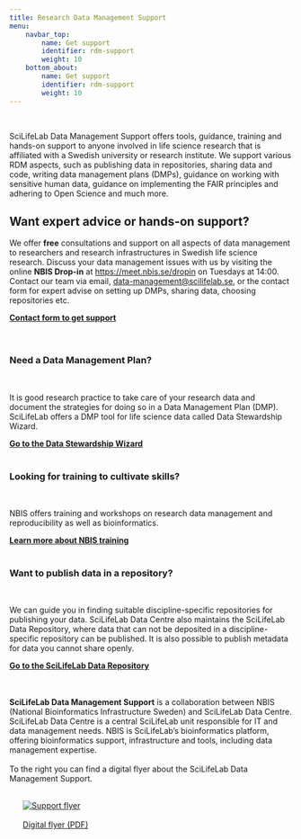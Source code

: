 ```yaml
---
title: Research Data Management Support
menu:
    navbar_top:
        name: Get support
        identifier: rdm-support
        weight: 10
    bottom_about:
        name: Get support
        identifier: rdm-support
        weight: 10
---
```

&nbsp;


SciLifeLab Data Management Support offers tools, guidance, training and hands-on support to anyone involved in life science research that is affiliated with a Swedish university or research institute.
We support various RDM aspects, such as publishing data in repositories, sharing data and code, writing data management plans (DMPs), guidance on working with sensitive human data, guidance on implementing the FAIR principles and adhering to Open Science and much more.

<h2>Want expert advice or hands-on support?</h2>
<p class="card-text">We offer <b>free</b> consultations and support on all aspects of data management to researchers and research infrastructures in Swedish life science research. Discuss your data management issues with us by visiting the online <b>NBIS Drop-in</b> at <a href = "https://meet.nbis.se/dropin">https://meet.nbis.se/dropin</a> on Tuesdays at 14:00. Contact our team via email, <a href = "mailto:data-management@scilifelab.se">data-management@scilifelab.se</a>, or the contact form for expert advise on setting up DMPs, sharing data, choosing repositories etc.</p>
<a href="/contact/"><b>Contact form to get support <i class="bi bi-arrow-right-square-fill"></i></b></a>
<br><br><br>


<div class="row cards pt-5 pb-5 p-4 rounded cont-links text-black d-flex">
  <h3><b>Need a Data Management Plan?</b></h3><br>
  <p class="card-text">It is good research practice to take care of your research data and document the
  strategies for doing so in a Data Management Plan (DMP). SciLifeLab offers a DMP tool for life science data called Data Stewardship Wizard.
  <br></p>
  <a href="https://dsw.scilifelab.se"><b>Go to the Data Stewardship Wizard <i class="bi bi-arrow-right-square-fill"></i></b></a>
  <br/><br/>

  <h3><b>Looking for training to cultivate skills?</b></h3><br>
  <p class="card-text">NBIS offers training and workshops on research data management and reproducibility as well as bioinformatics.
  <br></p>
  <a href="https://nbis.se/training"><b>Learn more about NBIS training <i class="bi bi-arrow-right-square-fill"></i></b></a>
  <br/><br/>

  <h3><b>Want to publish data in a repository?</b></h3><br>
  <p class="card-text">We can guide you in finding suitable discipline-specific repositories for publishing
  your data. SciLifeLab Data Centre also maintains the SciLifeLab Data Repository, where data that can not be deposited in a discipline-specific repository can be published. It is also possible to publish metadata for data you cannot share openly.<br></p>
  <a href="https://dsw.scilifelab.se"><b>Go to the SciLifeLab Data Repository <i class="bi bi-arrow-right-square-fill"></i></b></a>
</div>
<br><br>
<div class="row mt-2">
<div class="col-md-6">

**SciLifeLab Data Management Support** is a collaboration between NBIS (National Bioinformatics Infrastructure Sweden) and SciLifeLab Data Centre. SciLifeLab Data Centre is a central SciLifeLab unit responsible for IT and data management needs. NBIS is SciLifeLab’s bioinformatics platform, offering bioinformatics support, infrastructure and tools, including data management expertise.
<br><br>
To the right you can find a digital flyer about the SciLifeLab Data Management Support. <br><br>

</div>
  <div class="col-md-2 offset-md-1">
    <div class="card-body p-2 pb-0">
    <ul><a href="/files/SciLifeLab_Data_Management_Support_flyer_2023-09-01.pdf"><img src="/img/SciLifeLab_Data_Management_Support_flyer_2003-09-01-page-001.jpg" alt="Support flyer" class="img-fluid"><br><br>Digital flyer (PDF)</a>
    <br></ul>
    </div>
  </div>
</div>
